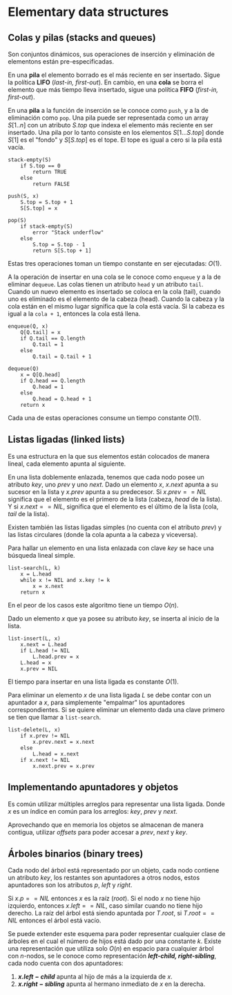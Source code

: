 # Elementary data structures

## Colas y pilas (stacks and queues)
Son conjuntos dinámicos, sus operaciones de inserción y eliminación de elementons están pre-especificadas.

En una **pila** el elemento borrado es el más reciente en ser insertado. Sigue la política **LIFO** (*last-in, first-out*). En cambio, en una **cola** se borra el elemento que más tiempo lleva insertado, sigue una política **FIFO** (*first-in, first-out*).

En una **pila** a la función de inserción se le conoce como `push`, y a la de eliminación como `pop`. Una pila puede ser representada como un array $S[1..n]$ con un atributo $S.top$ que indexa el elemento más reciente en ser insertado. Una pila por lo tanto consiste en los elementos $S[1...S.top]$ donde $S[1]$ es el "fondo" y $S[S.top]$ es el tope. El tope es igual a cero si la pila está vacía.

```
stack-empty(S)
    if S.top == 0
        return TRUE
    else
        return FALSE
```

```
push(S, x)
    S.top = S.top + 1
    S[S.top] = x
```

```
pop(S)
    if stack-empty(S)
        error "Stack underflow"
    else
        S.top = S.top - 1
        return S[S.top + 1]
```

Estas tres operaciones toman un tiempo constante en ser ejecutadas: $O(1)$.

A la operación de insertar en una cola se le conoce como `enqueue` y a la de eliminar `dequeue`. Las colas tienen un atributo `head` y un atributo `tail`. Cuando un nuevo elemento es insertado se coloca en la cola (tail), cuando uno es eliminado es el elemento de la cabeza (head). Cuando la cabeza y la cola están en el mismo lugar significa que la cola está vacía. Si la cabeza es igual a la `cola + 1`, entonces la cola está llena.

```
enqueue(Q, x)
    Q[Q.tail] = x
    if Q.tail == Q.length
        Q.tail = 1
    else
        Q.tail = Q.tail + 1
```

```
dequeue(Q)
    x = Q[Q.head]
    if Q.head == Q.length
        Q.head = 1
    else
        Q.head = Q.head + 1
    return x
```

Cada una de estas operaciones consume un tiempo constante $O(1)$.

## Listas ligadas (linked lists)
Es una estructura en la que sus elementos están colocados de manera lineal, cada elemento apunta al siguiente.

En una lista doblemente enlazada, tenemos que cada nodo posee un atributo $key$, uno $prev$ y uno $next$. Dado un elemento $x$, $x.next$ apunta a su sucesor en la lista y $x.prev$ apunta a su predecesor. Si $x.prev == NIL$ significa que el elemento es el primero de la lista (cabeza, *head* de la lista). Y si $x.next == NIL$, significa que el elemento es el último de la lista (cola, *tail* de la lista).

Existen también las listas ligadas simples (no cuenta con el atributo $prev$) y las listas circulares (donde la cola apunta a la cabeza y viceversa).

Para hallar un elemento en una lista enlazada con clave $key$ se hace una búsqueda lineal simple.

```
list-search(L, k)
    x = L.head
    while x != NIL and x.key != k
        x = x.next
    return x
```

En el peor de los casos este algoritmo tiene un tiempo $O(n)$. 

Dado un elemento $x$ que ya posee su atributo $key$, se inserta al inicio de la lista.

```
list-insert(L, x)
    x.next = L.head
    if L.head != NIL
        L.head.prev = x
    L.head = x
    x.prev = NIL
```

El tiempo para insertar en una lista ligada es constante $O(1)$.

Para eliminar un elemento $x$ de una lista ligada $L$ se debe contar con un apuntador a $x$, para simplemente "empalmar" los apuntadores correspondientes. Si se quiere eliminar un elemento dada una clave primero se tien que llamar a `list-search`.

```
list-delete(L, x)
    if x.prev != NIL
        x.prev.next = x.next
    else
        L.head = x.next
    if x.next != NIL
        x.next.prev = x.prev
```

## Implementando apuntadores y objetos
Es común utilizar múltiples arreglos para representar una lista ligada. Donde $x$ es un índice en común para los arreglos: $key$, $prev$ y $next$.

Aprovechando que en memoria los objetos se almacenan de manera contigua, utilizar *offsets* para poder accesar a $prev$, $next$ y $key$.

## Árboles binarios (binary trees)
Cada nodo del árbol está representado por un objeto, cada nodo contiene un atributo $key$, los restantes son apuntadores a otros nodos, estos apuntadores son los atributos $p$, $left$ y $right$.

Si $x.p == NIL$ entonces $x$ es la raíz (*root*). Si el nodo $x$ no tiene hijo izquierdo, entonces $x.left == NIL$, caso similar cuando no tiene hijo derecho. La raíz del árbol está siendo apuntada por $T.root$, si $T.root == NIL$ entonces el árbol está vacío.

Se puede extender este esquema para poder representar cualquier clase de árboles en el cual el número de hijos está dado por una constante $k$. Existe una representación que utiliza solo $O(n)$ en espacio para cualquier árbol con $n$-nodos, se le conoce como representación ***left-child, right-sibling***, cada nodo cuenta con dos apuntadores:
1. ***$x.left-child$*** apunta al hijo de más a la izquierda de $x$.
2. ***$x.right-sibling$*** apunta al hermano inmediato de $x$ en la derecha.

